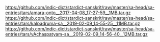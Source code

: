 https://github.com/indic-dict/stardict-sanskrit/raw/master/sa-head/sa-entries/tars/amara-onto__2017-04-08_17-27-59__1MB.tar.gz
https://github.com/indic-dict/stardict-sanskrit/raw/master/sa-head/sa-entries/tars/kalpadruma-sa__2019-02-09_14-55-25__11MB.tar.gz
https://github.com/indic-dict/stardict-sanskrit/raw/master/sa-head/sa-entries/tars/vAchaspatyam-sa__2019-02-09_14-56-40__12MB.tar.gz
